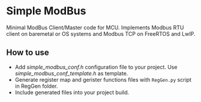 # Simple ModBus

Minimal ModBus Client/Master code for MCU.
Implements Modbus RTU client on baremetal or OS systems and Modbus TCP on FreeRTOS and LwIP.

## How to use

- Add *simple_modbus_conf.h* configuration file to your project. Use *simple_modbus_conf_template.h* as template.
- Generate register map and gerister functions files with `RegGen.py` script in RegGen folder.
- Include generated files into your project build.
